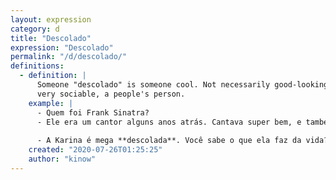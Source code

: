 ```yaml
---
layout: expression
category: d
title: "Descolado"
expression: "Descolado"
permalink: "/d/descolado/"
definitions:
  - definition: |
      Someone "descolado" is someone cool. Not necessarily good-looking, but a person that is
      very sociable, a people's person.
    example: |
      - Quem foi Frank Sinatra?
      - Ele era um cantor alguns anos atrás. Cantava super bem, e também era super **descolado**.
      
      - A Karina é mega **descolada**. Você sabe o que ela faz da vida?
    created: "2020-07-26T01:25:25"
    author: "kinow"
---
```

